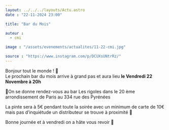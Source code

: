 ```yaml
---
layout: ../../../layouts/Actu.astro
date : "22-11-2024 23:00"

title: "Bar du Mois"

auteur :
  - cmi

image : "/assets/evenements/actualites/11-22-cmi.jpg"

source : "https://www.instagram.com/p/DCUXsUNtrRz/"
---
```


Bonjour tout le monde ! 👋  
Le prochain bar du mois arrive à grand pas et aura lieu __le Vendredi 22 Novembre à 20h__

📍On se donne rendez-vous au bar Les rigoles dans le 20 ème arrondissement de Paris au 334 rue des Pyrénées

La pinte sera à 5€ pendant toute la soirée avec un minimum de carte de 10€ mais pas d’inquiétude un distributeur se trouve à proximité 💸

Bonne journée et à vendredi on a hâte vous revoir 💚